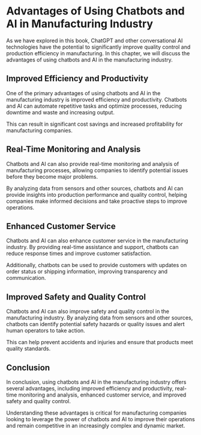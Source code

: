 Advantages of Using Chatbots and AI in Manufacturing Industry
===================================================================================================================

As we have explored in this book, ChatGPT and other conversational AI technologies have the potential to significantly improve quality control and production efficiency in manufacturing. In this chapter, we will discuss the advantages of using chatbots and AI in the manufacturing industry.

Improved Efficiency and Productivity
------------------------------------

One of the primary advantages of using chatbots and AI in the manufacturing industry is improved efficiency and productivity. Chatbots and AI can automate repetitive tasks and optimize processes, reducing downtime and waste and increasing output.

This can result in significant cost savings and increased profitability for manufacturing companies.

Real-Time Monitoring and Analysis
---------------------------------

Chatbots and AI can also provide real-time monitoring and analysis of manufacturing processes, allowing companies to identify potential issues before they become major problems.

By analyzing data from sensors and other sources, chatbots and AI can provide insights into production performance and quality control, helping companies make informed decisions and take proactive steps to improve operations.

Enhanced Customer Service
-------------------------

Chatbots and AI can also enhance customer service in the manufacturing industry. By providing real-time assistance and support, chatbots can reduce response times and improve customer satisfaction.

Additionally, chatbots can be used to provide customers with updates on order status or shipping information, improving transparency and communication.

Improved Safety and Quality Control
-----------------------------------

Chatbots and AI can also improve safety and quality control in the manufacturing industry. By analyzing data from sensors and other sources, chatbots can identify potential safety hazards or quality issues and alert human operators to take action.

This can help prevent accidents and injuries and ensure that products meet quality standards.

Conclusion
----------

In conclusion, using chatbots and AI in the manufacturing industry offers several advantages, including improved efficiency and productivity, real-time monitoring and analysis, enhanced customer service, and improved safety and quality control.

Understanding these advantages is critical for manufacturing companies looking to leverage the power of chatbots and AI to improve their operations and remain competitive in an increasingly complex and dynamic market.
